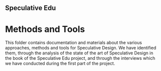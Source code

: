 ## Speculative Edu
# Methods and Tools
This folder contains documentation and materials about the various approaches, methods and tools for Speculative Design.
We have identified them, through the analysis of the state of the art of Speculative Design in the book of the Speculative Edu project, and through the interviews which we have conducted during the first part of the project.
